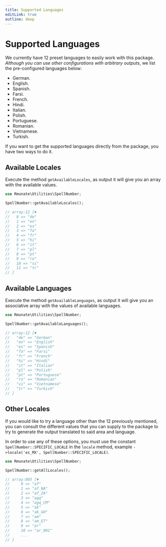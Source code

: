 ```yaml
---
title: Supported Languages
editLink: true
outline: deep
---
```


# Supported Languages

We currently have 12 preset languages to easily work with this package. _Although you can use other configurations with arbitrary outputs_, we list the pre-configured languages below:

- German.
- English.
- Spanish.
- Farsi.
- French.
- Hindi.
- Italian.
- Polish.
- Portuguese.
- Romanian.
- Vietnamese.
- Turkish.

If you want to get the supported languages directly from the package, you have two ways to do it.

## Available Locales
Execute the method `getAvailableLocales`, as output it will give you an array with the available values.

```php
use Rmunate\Utilities\SpellNumber;

SpellNumber::getAvailableLocales();

// array:12 [▼
//   0 => "de"
//   1 => "en"
//   2 => "es"
//   3 => "fa"
//   4 => "fr"
//   5 => "hi"
//   6 => "it"
//   7 => "pl"
//   8 => "pt"
//   9 => "ro"
//   10 => "vi"
//   11 => "tr"
// ]
```

## Available Languages

Execute the method `getAvailableLanguages`, as output it will give you an associative array with the values of available languages.

```php
use Rmunate\Utilities\SpellNumber;

SpellNumber::getAvailableLanguages();

// array:12 [▼ 
//   "de" => "German"
//   "en" => "English"
//   "es" => "Spanish"
//   "fa" => "Farsi"
//   "fr" => "French"
//   "hi" => "Hindi"
//   "it" => "Italian"
//   "pl" => "Polish"
//   "pt" => "Portuguese"
//   "ro" => "Romanian"
//   "vi" => "Vietnamese"
//   "tr" => "Turkish"
// ]
```

## Other Locales

If you would like to try a language other than the 12 previously mentioned, you can consult the different values that you can supply to the package to try to generate the output translated to said area and language.

In order to use any of these options, you must use the constant `SpellNumber::SPECIFIC_LOCALE` in the `locale` method, example `->locale('es_MX', SpellNumber::SPECIFIC_LOCALE)`.


```php
use Rmunate\Utilities\SpellNumber;

SpellNumber::getAllLocales();

// array:805 [▼ 
//     0 => "af"
//     1 => "af_NA"
//     2 => "af_ZA"
//     3 => "agq"
//     4 => "agq_CM"
//     5 => "ak"
//     6 => "ak_GH"
//     7 => "am"
//     8 => "am_ET"
//     9 => "ar"
//     10 => "ar_001"
//     ...
// ]
```
